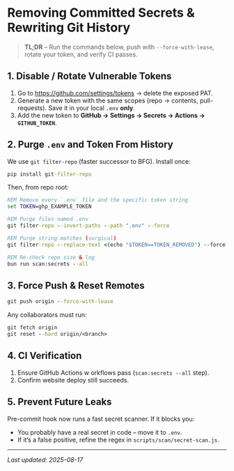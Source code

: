 # Removing Committed Secrets & Rewriting Git History

> **TL;DR** – Run the commands below, push with `--force-with-lease`, rotate your token, and verify CI passes.

## 1. Disable / Rotate Vulnerable Tokens

1. Go to <https://github.com/settings/tokens> → delete the exposed PAT.
2. Generate a new token with the same scopes (repo → contents, pull-requests). Save it in your local `.env` **only**.
3. Add the new token to **GitHub → Settings → Secrets → Actions → `GITHUB_TOKEN`**.

## 2. Purge `.env` and Token From History

We use `git filter-repo` (faster successor to BFG). Install once:

```cmd
pip install git-filter-repo
```

Then, from repo root:

```cmd
REM Remove every `.env` file and the specific token string
set TOKEN=ghp_EXAMPLE_TOKEN

REM Purge files named .env
git filter-repo --invert-paths --path ".env" --force

REM Purge string matches (surgical)
git filter-repo --replace-text <(echo "$TOKEN==TOKEN_REMOVED") --force

REM Re-check repo size & log
bun run scan:secrets --all
```

## 3. Force Push & Reset Remotes

```cmd
git push origin --force-with-lease
```

Any collaborators must run:

```cmd
git fetch origin
git reset --hard origin/<branch>
```

## 4. CI Verification

1. Ensure GitHub Actions w orkflows pass (`scan:secrets --all` step).
2. Confirm website deploy still succeeds.

## 5. Prevent Future Leaks

Pre-commit hook now runs a fast secret scanner. If it blocks you:

- You probably have a real secret in code – move it to `.env`.
- If it’s a false positive, refine the regex in `scripts/scan/secret-scan.js`.

---

_Last updated: 2025-08-17_
